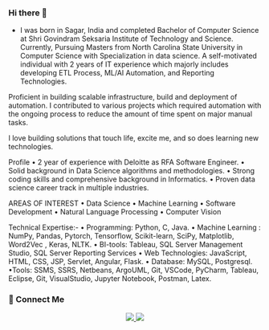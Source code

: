 ### Hi there 👋

- I was born in Sagar, India and completed Bachelor of Computer Science at Shri Govindram Seksaria Institute of Technology and Science. Currently, Pursuing Masters from North Carolina State University in Computer Science with Specialization in data science. A self-motivated individual with 2 years of IT experience which majorly includes developing ETL Process, ML/AI Automation, and Reporting Technologies.

Proficient in building scalable infrastructure, build and deployment of automation. I contributed to various projects which required automation with the ongoing process to reduce the amount of time spent on major manual tasks.

I love building solutions that touch life, excite me, and so does learning new technologies.

Profile
• 2 year of experience with Deloitte as RFA Software Engineer. 
• Solid background in Data Science algorithms and methodologies.
• Strong coding skills and comprehensive background in Informatics.
• Proven data science career track in multiple industries.

AREAS OF INTEREST
• Data Science
• Machine Learning
• Software Development
• Natural Language Processing
• Computer Vision

Technical Expertise:-
• Programming: Python, C, Java.
• Machine Learning : NumPy, Pandas, Pytorch, Tensorflow, Scikit-learn, SciPy, Matplotlib, Word2Vec , Keras, NLTK.
• BI-tools: Tableau, SQL Server Management Studio, SQL Server Reporting Services
• Web Technologies: JavaScript, HTML, CSS, JSP, Servlet, Angular, Flask.
• Database: MySQL, Postgresql.
•Tools: SSMS, SSRS, Netbeans, ArgoUML, Git, VSCode, PyCharm, Tableau, Eclipse, Git, VisualStudio, Jupyter Notebook, Postman, Latex.

### 🔗 Connect Me

<p align="center">
  <a href="https://www.linkedin.com/in/siddhantgupta0212/"><img src="https://img.shields.io/badge/Linkedin-%230077B5.svg?style=for-the-badge&logo=linkedin&logoColor=white">
  </a>
  <a href="mailto:siddhant.gupta021295@gmail.com"><img src="https://img.shields.io/badge/siddhant.gupta021295-D14836?style=for-the-badge&logo=gmail&logoColor=white">
  </a>
</p>
